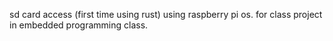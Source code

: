sd card access (first time using rust) using raspberry pi os. for class project in embedded
programming class.
